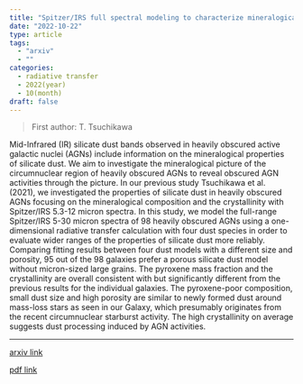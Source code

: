 ```yaml
---
title: "Spitzer/IRS full spectral modeling to characterize mineralogical properties of silicate dust in heavily obscured AGNs"
date: "2022-10-22"
type: article
tags:
  - "arxiv"
  - ""
categories:
  - radiative transfer
  - 2022(year)
  - 10(month)
draft: false
---
```


> First author: T. Tsuchikawa

 Mid-Infrared (IR) silicate dust bands observed in heavily obscured active
galactic nuclei (AGNs) include information on the mineralogical properties of
silicate dust. We aim to investigate the mineralogical picture of the
circumnuclear region of heavily obscured AGNs to reveal obscured AGN activities
through the picture. In our previous study Tsuchikawa et al. (2021), we
investigated the properties of silicate dust in heavily obscured AGNs focusing
on the mineralogical composition and the crystallinity with Spitzer/IRS 5.3-12
micron spectra. In this study, we model the full-range Spitzer/IRS 5-30 micron
spectra of 98 heavily obscured AGNs using a one-dimensional radiative transfer
calculation with four dust species in order to evaluate wider ranges of the
properties of silicate dust more reliably. Comparing fitting results between
four dust models with a different size and porosity, 95 out of the 98 galaxies
prefer a porous silicate dust model without micron-sized large grains. The
pyroxene mass fraction and the crystallinity are overall consistent with but
significantly different from the previous results for the individual galaxies.
The pyroxene-poor composition, small dust size and high porosity are similar to
newly formed dust around mass-loss stars as seen in our Galaxy, which
presumably originates from the recent circumnuclear starburst activity. The
high crystallinity on average suggests dust processing induced by AGN
activities.

---
[arxiv link](http://arxiv.org/abs/2210.12355v1)

[pdf link](http://arxiv.org/pdf/2210.12355v1)